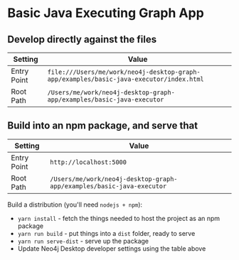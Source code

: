 # Basic Java Executing Graph App


## Develop directly against the files

| Setting | Value |
|---------|-------|
| Entry Point | `file:///Users/me/work/neo4j-desktop-graph-app/examples/basic-java-executor/index.html` |
| Root Path | `/Users/me/work/neo4j-desktop-graph-app/examples/basic-java-executor` |


## Build into an npm package, and serve that

| Setting | Value |
|---------|-------|
| Entry Point | `http://localhost:5000` |
| Root Path | `/Users/me/work/neo4j-desktop-graph-app/examples/basic-java-executor` |

Build a distribution (you'll need `nodejs + npm`):

- `yarn install` - fetch the things needed to host the project as an npm package
- `yarn run build` - put things into a `dist` folder, ready to serve
- `yarn run serve-dist` - serve up the package
- Update Neo4j Desktop developer settings using the table above
